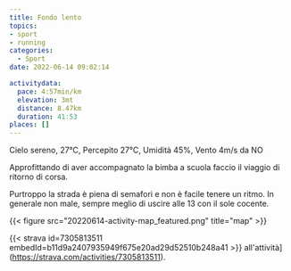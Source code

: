 ```yaml
---
title: Fondo lento
topics:
- sport
- running
categories: 
  - Sport
date: 2022-06-14 09:02:14

activitydata:
  pace: 4:57min/km
  elevation: 3mt
  distance: 8.47km
  duration: 41:53
places: []
---
```


Cielo sereno, 27°C, Percepito 27°C, Umidità 45%, Vento 4m/s da NO

<!--more-->

Approfittando di aver accompagnato la bimba a scuola faccio il viaggio di ritorno di corsa.

Purtroppo la strada è piena di semafori e non è facile tenere un ritmo. In generale non male, sempre meglio di uscire alle 13 con il sole cocente.



{{<  figure src="20220614-activity-map_featured.png" title="map" >}}


{{< strava id=7305813511 embedId=b11d9a2407935949f675e20ad29d52510b248a41 >}} all'attività](https://strava.com/activities/7305813511).
